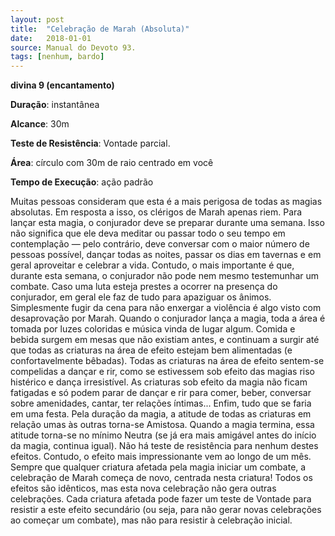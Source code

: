 ```yaml
---
layout: post
title:  "Celebração de Marah (Absoluta)"
date:   2018-01-01
source: Manual do Devoto 93.
tags: [nenhum, bardo]
---
```


**divina 9 (encantamento)**

**Duração**: instantânea

**Alcance**: 30m

**Teste de Resistência**: Vontade parcial.

**Área**: círculo com 30m de raio centrado em você

**Tempo de Execução**: ação padrão

Muitas pessoas consideram que esta é a mais perigosa de todas as magias absolutas. Em resposta a isso, os clérigos de Marah apenas riem.
Para lançar esta magia, o conjurador deve se preparar durante uma semana.
Isso não significa que ele deva meditar ou passar todo o seu tempo em contemplação — pelo contrário, deve conversar com o maior número de pessoas possível, dançar todas as noites, passar os dias em tavernas e em geral aproveitar e celebrar a vida. Contudo, o mais importante é que, durante esta semana, o conjurador não pode nem mesmo testemunhar um combate. Caso uma luta esteja prestes a ocorrer na presença do conjurador, em geral ele faz de tudo para apaziguar os ânimos. Simplesmente fugir da cena para não enxergar a violência é algo visto com desaprovação por Marah.
Quando o conjurador lança a magia, toda a área é tomada por luzes coloridas e música vinda de lugar algum.
Comida e bebida surgem em mesas que não existiam antes, e continuam a surgir até que todas as criaturas na área de efeito estejam bem alimentadas (e confortavelmente bêbadas). Todas as criaturas na área de efeito sentem-se compelidas a dançar e rir, como se estivessem sob efeito das magias riso histérico e dança irresistível. As criaturas sob efeito da magia não ficam fatigadas e só podem parar de dançar e rir para comer, beber, conversar sobre amenidades, cantar, ter relações íntimas... Enfim, tudo que se faria em uma festa. Pela duração da magia, a atitude de todas as criaturas em relação umas às outras torna-se Amistosa. Quando a magia termina, essa atitude torna-se no mínimo Neutra (se já era mais amigável antes do início da magia, continua igual). Não há teste de resistência para nenhum destes efeitos.
Contudo, o efeito mais impressionante vem ao longo de um mês. Sempre que qualquer criatura afetada pela magia iniciar um combate, a celebração de Marah começa de novo, centrada nesta criatura!
Todos os efeitos são idênticos, mas esta nova celebração não gera outras celebrações. Cada criatura afetada pode fazer um teste de Vontade para resistir a este efeito secundário (ou seja, para não gerar novas celebrações ao começar um combate), mas não para resistir à celebração inicial.

